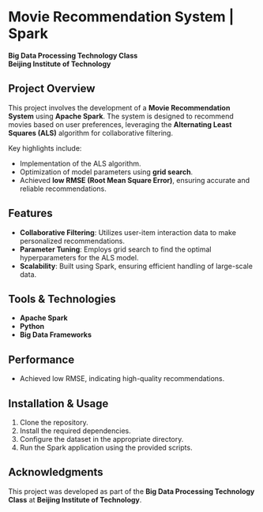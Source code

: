 # Movie Recommendation System | Spark  

**Big Data Processing Technology Class**  
**Beijing Institute of Technology**  

## Project Overview  
This project involves the development of a **Movie Recommendation System** using **Apache Spark**. The system is designed to recommend movies based on user preferences, leveraging the **Alternating Least Squares (ALS)** algorithm for collaborative filtering.  

Key highlights include:  
- Implementation of the ALS algorithm.  
- Optimization of model parameters using **grid search**.  
- Achieved **low RMSE (Root Mean Square Error)**, ensuring accurate and reliable recommendations.  

## Features  
- **Collaborative Filtering**: Utilizes user-item interaction data to make personalized recommendations.  
- **Parameter Tuning**: Employs grid search to find the optimal hyperparameters for the ALS model.  
- **Scalability**: Built using Spark, ensuring efficient handling of large-scale data.  

## Tools & Technologies  
- **Apache Spark**  
- **Python**
- **Big Data Frameworks**  

## Performance  
- Achieved low RMSE, indicating high-quality recommendations.  

## Installation & Usage  
1. Clone the repository.  
2. Install the required dependencies.  
3. Configure the dataset in the appropriate directory.  
4. Run the Spark application using the provided scripts.  

## Acknowledgments  
This project was developed as part of the **Big Data Processing Technology Class** at **Beijing Institute of Technology**.  

